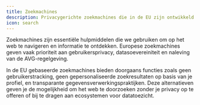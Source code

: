 ```yaml
---
title: Zoekmachines
description: Privacygerichte zoekmachines die in de EU zijn ontwikkeld als alternatieven voor populaire zoekdiensten.
icon: search
---
```


Zoekmachines zijn essentiële hulpmiddelen die we gebruiken om op het web te navigeren en informatie te ontdekken. Europese zoekmachines geven vaak prioriteit aan gebruikersprivacy, datasoevereiniteit en naleving van de AVG-regelgeving.

In de EU gebaseerde zoekmachines bieden doorgaans functies zoals geen gebruikerstracking, geen gepersonaliseerde zoekresultaten op basis van je profiel, en transparante gegevensverwerkingspraktijken. Deze alternatieven geven je de mogelijkheid om het web te doorzoeken zonder je privacy op te offeren of bij te dragen aan ecosystemen voor datatoezicht.